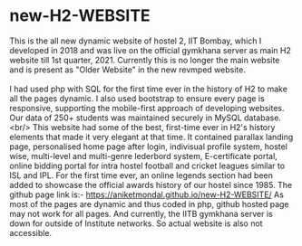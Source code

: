 # new-H2-WEBSITE
This is the all new dynamic website of hostel 2, IIT Bombay, which I developed in 2018 and was live on the official gymkhana server as main H2 website till 1st quarter, 2021. Currently this is no longer the main website and is present as "Older Website" in the new revmped website.<br/><br/>
I had used php with SQL for the first time ever in the history of H2 to make all the pages dynamic. I also used bootstrap to ensure every page is responsive, supporting the mobile-first approach of developing websites. Our data of 250+ students was maintained securely in MySQL database.\<br/>
This website had some of the best, first-time ever in H2's history elements that made it very elegant at that time. It contained parallax landing page, personalised home page after login, indivisual profile system, hostel wise, multi-level and multi-genre lederbord system, E-certificate portal, online bidding portal for intra hostel football and cricket leagues similar to ISL and IPL. For the first time ever, an online legends section had been added to showcase the official awards history of our hostel since 1985.
The github page link is:- https://aniketmondal.github.io/new-H2-WEBSITE/
As most of the pages are dynamic and thus coded in php, github hosted page may not work for all pages. And currently, the IITB gymkhana server is down for outside of Institute networks. So actual website is also not accessible.
